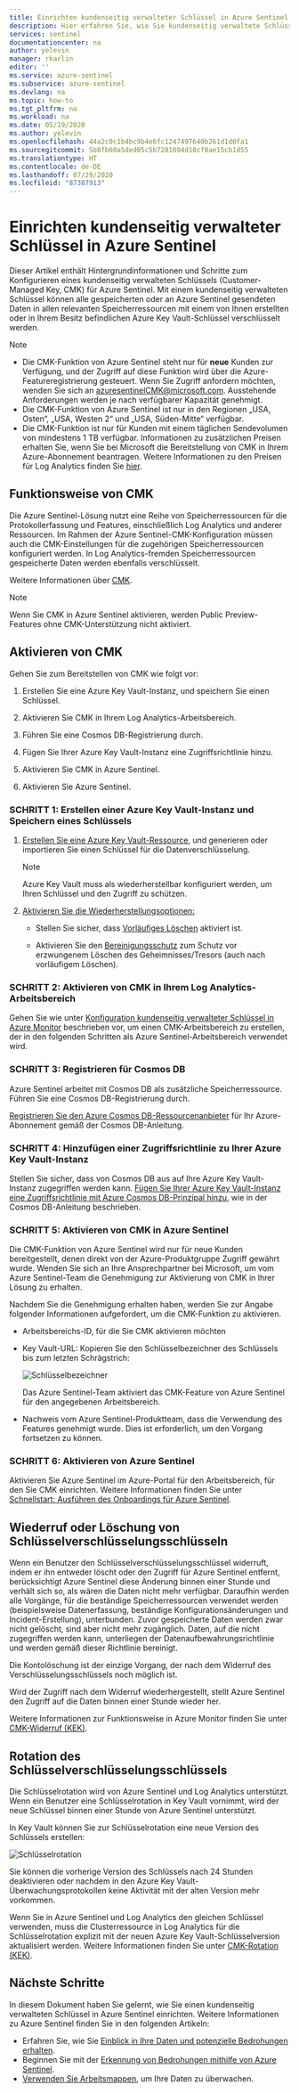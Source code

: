 ```yaml
---
title: Einrichten kundenseitig verwalteter Schlüssel in Azure Sentinel | Microsoft-Dokumentation
description: Hier erfahren Sie, wie Sie kundenseitig verwaltete Schlüssel (Customer-Managed Keys, CMK) in Azure Sentinel einrichten.
services: sentinel
documentationcenter: na
author: yelevin
manager: rkarlin
editor: ''
ms.service: azure-sentinel
ms.subservice: azure-sentinel
ms.devlang: na
ms.topic: how-to
ms.tgt_pltfrm: na
ms.workload: na
ms.date: 05/19/2020
ms.author: yelevin
ms.openlocfilehash: 44a2c0c1b4bc9b4e6fc1247497640b261d1d0fa1
ms.sourcegitcommit: 5b8fb60a5ded05c5b7281094d18cf8ae15cb1d55
ms.translationtype: HT
ms.contentlocale: de-DE
ms.lasthandoff: 07/29/2020
ms.locfileid: "87387913"
---
```

# <a name="set-up-azure-sentinel-customer-managed-key"></a>Einrichten kundenseitig verwalteter Schlüssel in Azure Sentinel


Dieser Artikel enthält Hintergrundinformationen und Schritte zum Konfigurieren eines kundenseitig verwalteten Schlüssels (Customer-Managed Key, CMK) für Azure Sentinel. Mit einem kundenseitig verwalteten Schlüssel können alle gespeicherten oder an Azure Sentinel gesendeten Daten in allen relevanten Speicherressourcen mit einem von Ihnen erstellten oder in Ihrem Besitz befindlichen Azure Key Vault-Schlüssel verschlüsselt werden.

> [!NOTE]
> -   Die CMK-Funktion von Azure Sentinel steht nur für **neue** Kunden zur Verfügung, und der Zugriff auf diese Funktion wird über die Azure-Featureregistrierung gesteuert. Wenn Sie Zugriff anfordern möchten, wenden Sie sich an azuresentinelCMK@microsoft.com. Ausstehende Anforderungen werden je nach verfügbarer Kapazität genehmigt.
> -   Die CMK-Funktion von Azure Sentinel ist nur in den Regionen „USA, Osten“, „USA, Westen 2“ und „USA, Süden-Mitte“ verfügbar.
> -   Die CMK-Funktion ist nur für Kunden mit einem täglichen Sendevolumen von mindestens 1 TB verfügbar. Informationen zu zusätzlichen Preisen erhalten Sie, wenn Sie bei Microsoft die Bereitstellung von CMK in Ihrem Azure-Abonnement beantragen. Weitere Informationen zu den Preisen für Log Analytics finden Sie [hier](../azure-monitor/platform/manage-cost-storage.md#log-analytics-dedicated-clusters).

## <a name="how-cmk-works"></a>Funktionsweise von CMK 

Die Azure Sentinel-Lösung nutzt eine Reihe von Speicherressourcen für die Protokollerfassung und Features, einschließlich Log Analytics und anderer Ressourcen. Im Rahmen der Azure Sentinel-CMK-Konfiguration müssen auch die CMK-Einstellungen für die zugehörigen Speicherressourcen konfiguriert werden. In Log Analytics-fremden Speicherressourcen gespeicherte Daten werden ebenfalls verschlüsselt.

Weitere Informationen über [CMK](../azure-monitor/platform/customer-managed-keys.md#customer-managed-key-cmk-overview).

> [!NOTE]
> Wenn Sie CMK in Azure Sentinel aktivieren, werden Public Preview-Features ohne CMK-Unterstützung nicht aktiviert.

## <a name="enable-cmk"></a>Aktivieren von CMK 

Gehen Sie zum Bereitstellen von CMK wie folgt vor: 

1.  Erstellen Sie eine Azure Key Vault-Instanz, und speichern Sie einen Schlüssel.

2.  Aktivieren Sie CMK in Ihrem Log Analytics-Arbeitsbereich.

3.  Führen Sie eine Cosmos DB-Registrierung durch.

4.  Fügen Sie Ihrer Azure Key Vault-Instanz eine Zugriffsrichtlinie hinzu.

5.  Aktivieren Sie CMK in Azure Sentinel.

6.  Aktivieren Sie Azure Sentinel.

### <a name="step-1-create-an-azure-key-vault-and-storing-key"></a>SCHRITT 1: Erstellen einer Azure Key Vault-Instanz und Speichern eines Schlüssels

1.  [Erstellen Sie eine Azure Key Vault-Ressource](https://docs.microsoft.com/azure-stack/user/azure-stack-key-vault-manage-portal?view=azs-1910), und generieren oder importieren Sie einen Schlüssel für die Datenverschlüsselung.
    > [!NOTE]
    >  Azure Key Vault muss als wiederherstellbar konfiguriert werden, um Ihren Schlüssel und den Zugriff zu schützen.

1.  [Aktivieren Sie die Wiederherstellungsoptionen:](../key-vault/general/best-practices.md#turn-on-recovery-options)

    -   Stellen Sie sicher, dass [Vorläufiges Löschen](../key-vault/general/soft-delete-overview.md) aktiviert ist.

    -   Aktivieren Sie den [Bereinigungsschutz](../key-vault/general/soft-delete-overview.md#purge-protection) zum Schutz vor erzwungenem Löschen des Geheimnisses/Tresors (auch nach vorläufigem Löschen).

### <a name="step-2-enable-cmk-on-your-log-analytics-workspace"></a>SCHRITT 2: Aktivieren von CMK in Ihrem Log Analytics-Arbeitsbereich

Gehen Sie wie unter [Konfiguration kundenseitig verwalteter Schlüssel in Azure Monitor](../azure-monitor/platform/customer-managed-keys.md) beschrieben vor, um einen CMK-Arbeitsbereich zu erstellen, der in den folgenden Schritten als Azure Sentinel-Arbeitsbereich verwendet wird.

### <a name="step-3-register-for-cosmos-db"></a>SCHRITT 3: Registrieren für Cosmos DB

Azure Sentinel arbeitet mit Cosmos DB als zusätzliche Speicherressource. Führen Sie eine Cosmos DB-Registrierung durch.

[Registrieren Sie den Azure Cosmos DB-Ressourcenanbieter](../cosmos-db/how-to-setup-cmk.md#register-resource-provider) für Ihr Azure-Abonnement gemäß der Cosmos DB-Anleitung.

### <a name="step-4-add-an-access-policy-to-your-azure-key-vault-instance"></a>SCHRITT 4: Hinzufügen einer Zugriffsrichtlinie zu Ihrer Azure Key Vault-Instanz

Stellen Sie sicher, dass von Cosmos DB aus auf Ihre Azure Key Vault-Instanz zugegriffen werden kann. [Fügen Sie Ihrer Azure Key Vault-Instanz eine Zugriffsrichtlinie mit Azure Cosmos DB-Prinzipal hinzu](../cosmos-db/how-to-setup-cmk.md#add-an-access-policy-to-your-azure-key-vault-instance), wie in der Cosmos DB-Anleitung beschrieben.

### <a name="step-5-enable-cmk-in-azure-sentinel"></a>SCHRITT 5: Aktivieren von CMK in Azure Sentinel

Die CMK-Funktion von Azure Sentinel wird nur für neue Kunden bereitgestellt, denen direkt von der Azure-Produktgruppe Zugriff gewährt wurde. Wenden Sie sich an Ihre Ansprechpartner bei Microsoft, um vom Azure Sentinel-Team die Genehmigung zur Aktivierung von CMK in Ihrer Lösung zu erhalten.

Nachdem Sie die Genehmigung erhalten haben, werden Sie zur Angabe folgender Informationen aufgefordert, um die CMK-Funktion zu aktivieren.

-  Arbeitsbereichs-ID, für die Sie CMK aktivieren möchten

-  Key Vault-URL: Kopieren Sie den Schlüsselbezeichner des Schlüssels bis zum letzten Schrägstrich:  
    

    ![Schlüsselbezeichner](./media/customer-managed-keys/key-identifier.png)

    Das Azure Sentinel-Team aktiviert das CMK-Feature von Azure Sentinel für den angegebenen Arbeitsbereich.

-  Nachweis vom Azure Sentinel-Produktteam, dass die Verwendung des Features genehmigt wurde. Dies ist erforderlich, um den Vorgang fortsetzen zu können.

### <a name="step-6-enable-azure-sentinel"></a>SCHRITT 6: Aktivieren von Azure Sentinel


Aktivieren Sie Azure Sentinel im Azure-Portal für den Arbeitsbereich, für den Sie CMK einrichten. Weitere Informationen finden Sie unter [Schnellstart: Ausführen des Onboardings für Azure Sentinel](quickstart-onboard.md).

## <a name="key-encryption-key-revocation-or-deletion"></a>Wiederruf oder Löschung von Schlüsselverschlüsselungsschlüsseln


Wenn ein Benutzer den Schlüsselverschlüsselungsschlüssel widerruft, indem er ihn entweder löscht oder den Zugriff für Azure Sentinel entfernt, berücksichtigt Azure Sentinel diese Änderung binnen einer Stunde und verhält sich so, als wären die Daten nicht mehr verfügbar. Daraufhin werden alle Vorgänge, für die beständige Speicherressourcen verwendet werden (beispielsweise Datenerfassung, beständige Konfigurationsänderungen und Incident-Erstellung), unterbunden. Zuvor gespeicherte Daten werden zwar nicht gelöscht, sind aber nicht mehr zugänglich. Daten, auf die nicht zugegriffen werden kann, unterliegen der Datenaufbewahrungsrichtlinie und werden gemäß dieser Richtlinie bereinigt.

Die Kontolöschung ist der einzige Vorgang, der nach dem Widerruf des Verschlüsselungsschlüssels noch möglich ist.

Wird der Zugriff nach dem Widerruf wiederhergestellt, stellt Azure Sentinel den Zugriff auf die Daten binnen einer Stunde wieder her.

Weitere Informationen zur Funktionsweise in Azure Monitor finden Sie unter [CMK-Widerruf (KEK)](../azure-monitor/platform/customer-managed-keys.md#cmk-kek-revocation).

## <a name="key-encryption-key-rotation"></a>Rotation des Schlüsselverschlüsselungsschlüssels


Die Schlüsselrotation wird von Azure Sentinel und Log Analytics unterstützt. Wenn ein Benutzer eine Schlüsselrotation in Key Vault vornimmt, wird der neue Schlüssel binnen einer Stunde von Azure Sentinel unterstützt.

In Key Vault können Sie zur Schlüsselrotation eine neue Version des Schlüssels erstellen:

![Schlüsselrotation](./media/customer-managed-keys/key-rotation.png)

Sie können die vorherige Version des Schlüssels nach 24 Stunden deaktivieren oder nachdem in den Azure Key Vault-Überwachungsprotokollen keine Aktivität mit der alten Version mehr vorkommen.

Wenn Sie in Azure Sentinel und Log Analytics den gleichen Schlüssel verwenden, muss die Clusterressource in Log Analytics für die Schlüsselrotation explizit mit der neuen Azure Key Vault-Schlüsselversion aktualisiert werden. Weitere Informationen finden Sie unter [CMK-Rotation (KEK)](../azure-monitor/platform/customer-managed-keys.md#cmk-kek-rotation).

## <a name="next-steps"></a>Nächste Schritte
In diesem Dokument haben Sie gelernt, wie Sie einen kundenseitig verwalteten Schlüssel in Azure Sentinel einrichten. Weitere Informationen zu Azure Sentinel finden Sie in den folgenden Artikeln:
- Erfahren Sie, wie Sie [Einblick in Ihre Daten und potenzielle Bedrohungen erhalten](quickstart-get-visibility.md).
- Beginnen Sie mit der [Erkennung von Bedrohungen mithilfe von Azure Sentinel](tutorial-detect-threats.md).
- [Verwenden Sie Arbeitsmappen](tutorial-monitor-your-data.md), um Ihre Daten zu überwachen.

